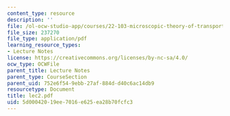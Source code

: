 ```yaml
---
content_type: resource
description: ''
file: /ol-ocw-studio-app/courses/22-103-microscopic-theory-of-transport-fall-2003/5d00042019ee7016e625ea28b70fcfc3_lec2.pdf
file_size: 237270
file_type: application/pdf
learning_resource_types:
- Lecture Notes
license: https://creativecommons.org/licenses/by-nc-sa/4.0/
ocw_type: OCWFile
parent_title: Lecture Notes
parent_type: CourseSection
parent_uid: 752e6f54-9ebb-27af-884d-d40c6ac14db9
resourcetype: Document
title: lec2.pdf
uid: 5d000420-19ee-7016-e625-ea28b70fcfc3
---
```

